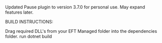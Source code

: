 Updated Pause plugin to version 3.7.0 for personal use. May expand features later.


BUILD INSTRUCTIONS:

Drag required DLL's from your EFT Managed folder into the dependencies folder.
run dotnet build
